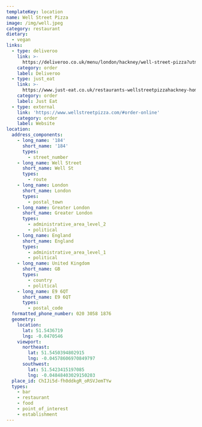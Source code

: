 ```yaml
---
templateKey: location
name: Well Street Pizza
image: /img/well.jpeg
category: restaurant
dietary:
  - vegan
links:
  - type: deliveroo
    link: >-
      https://deliveroo.co.uk/menu/london/hackney/well-street-pizza?utm_medium=affiliate&utm_source=google_maps_link
    category: order
    label: Deliveroo
  - type: just_eat
    link: >-
      https://www.just-eat.co.uk/restaurants-wellstreetpizzahackney-homerton/menu?utm_source=google&utm_medium=organic&utm_campaign=orderaction
    category: order
    label: Just Eat
  - type: external
    link: 'https://www.wellstreetpizza.com/#order-online'
    category: order
    label: Website
location:
  address_components:
    - long_name: '184'
      short_name: '184'
      types:
        - street_number
    - long_name: Well Street
      short_name: Well St
      types:
        - route
    - long_name: London
      short_name: London
      types:
        - postal_town
    - long_name: Greater London
      short_name: Greater London
      types:
        - administrative_area_level_2
        - political
    - long_name: England
      short_name: England
      types:
        - administrative_area_level_1
        - political
    - long_name: United Kingdom
      short_name: GB
      types:
        - country
        - political
    - long_name: E9 6QT
      short_name: E9 6QT
      types:
        - postal_code
  formatted_phone_number: 020 3058 1876
  geometry:
    location:
      lat: 51.5436719
      lng: -0.0470546
    viewport:
      northeast:
        lat: 51.5450394802915
        lng: -0.04578606970849797
      southwest:
        lat: 51.5423415197085
        lng: -0.04848403029150203
  place_id: ChIJi5d-fh0ddkgR_oRSVJemTYw
  types:
    - bar
    - restaurant
    - food
    - point_of_interest
    - establishment
---
```

